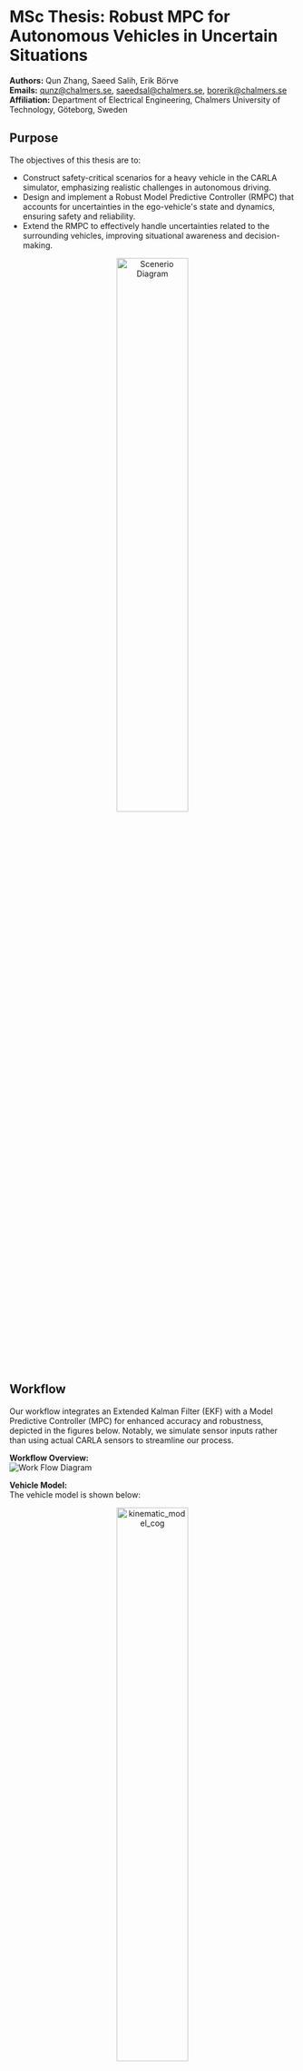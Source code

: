# MSc Thesis: Robust MPC for Autonomous Vehicles in Uncertain Situations

**Authors:** Qun Zhang, Saeed Salih, Erik Börve   
**Emails:** [qunz@chalmers.se](mailto:qunz@chalmers.se), [saeedsal@chalmers.se](mailto:saeedsal@chalmers.se), [borerik@chalmers.se](mailto:borerik@chalmers.se)  
**Affiliation:** Department of Electrical Engineering, Chalmers University of Technology, Göteborg, Sweden

## Purpose

The objectives of this thesis are to:

- Construct safety-critical scenarios for a heavy vehicle in the CARLA simulator, emphasizing realistic challenges in autonomous driving.
- Design and implement a Robust Model Predictive Controller (RMPC) that accounts for uncertainties in the ego-vehicle's state and dynamics, ensuring safety and reliability.
- Extend the RMPC to effectively handle uncertainties related to the surrounding vehicles, improving situational awareness and decision-making.
<p align="center">
  <img src="Figure/scenerio.png" alt="Scenerio Diagram" width="50%">
</p>

## Workflow

Our workflow integrates an Extended Kalman Filter (EKF) with a Model Predictive Controller (MPC) for enhanced accuracy and robustness, depicted in the figures below. Notably, we simulate sensor inputs rather than using actual CARLA sensors to streamline our process.

**Workflow Overview:**  
![Work Flow Diagram](Figure/Work_flow.png)

**Vehicle Model:**  
The vehicle model is shown below:  
<!-- ![Vehicle Model](Figure/kinematic_model_cog.png) -->
<p align="center">
  <img src="Figure\kinematic_model_cog.png" alt="kinematic_model_cog" width="50%">
</p>

**Trajectory Propagation:**  
The difference between the simulated vehicle in CARLA and our nominal model is treated as noise. The figure illustrates how this discrepancy propagates over time.  
![Propagation of Trajectory](Figure/propagation_of_trajectory.png)


**Constraint Definitions:**  
<p align="center">
  <img src="Figure\Constraint.gif" alt="Constraints Defination" width="100%">
</p>

For detailed constraint definitions, please refer to our supervisor's paper:  

```
E. Börve, N. Murgovski, and L. Laine, "Interaction-Aware Trajectory Prediction and Planning in Dense Highway Traffic using Distributed Model Predictive Control."
```

If you find the details on constraint definitions helpful or if they've sparked some ideas for your own work, we'd really appreciate it if you could cite our supervisor's paper.



**Illustration of the coordinate system** 
![ Illustration of the coordinate system](Figure/Illistration_of_coordinate_system.png)

**SMPC Theory:**  
![MPC Constraint Theory](Figure/smpc_theory.png)
**SMPC Constraint Tightening:**  
To address these issues, we employ Stochastic MPC (SMPC) techniques to tighten state constraints, especially for trailing and lane changing maneuvers.  
<!-- ![MPC Constraint Tightening](Figure/MPC_tighten_bound.jpg)
![MPC Constraint Tightening_ACC](Figure/Tightened_trailing.png)
![MPC Constraint Tightening_OverTaking](Figure/Tightened_overtake.png) -->  


![MPC Constraint Comparison](Figure/comparsion.png)

**Figure(a),(b),(c) are the initial constraints  and the constraints after the SMPC**   



![MPC Constraint Tightening](Figure/Tightened_constraints.png)



## Simulation in the CARLA Environment

<!-- **Decision Making Process:**  
<p align="center">
  <img src="Figure/decision_master.gif" alt="Decision Making Process" width="100%">
</p> -->

**Simulation in CARLA:**  

```
Collision Avoidance Success Rate:  99/100 
(Simulate in CARLA with 100 experiments of randomly generated environment)
```

<p align="center">
  <img src="Figure/CARLA_SIM.gif" alt="Decision Making Process" width="100%">
</p>

**Driving in Heavy Traffic Conditions:**  
<p align="center">
  <img src="Figure/crazy_traffic_mix3.gif" alt="Heavy Traffic Conditions" width="100%">
</p>

**Driving in Heavy Traffic Conditions using EKF:**  
<p align="center">
  <img src="Figure/crazy_traffic_mix3_EKF.gif" alt="Controller Testing in CARLA" width="100%">
</p>

**Controller Testing in CARLA:**  
<p align="center">
  <img src="Figure/CARLA_simulation_compare_ref.gif" alt="Controller Testing in CARLA" width="100%">
</p>

**Vehicle Trajectory:**  
The comparison of trajectory with mpc and smpc.
<p align="center">
  <img src="Figure/velocity_tracking_layout_nosmpc.png" alt="Vehicle Trajectory" width="100%">
</p>
<p align="center">
  <img src="Figure/velocity_tracking_layout.png" alt="Vehicle Trajectory" width="100%">
</p>

<p align="center">
  <img src="Figure/acceleration_profile_nosmpc.png" alt="Vehicle Trajectory" width="49%"> 
  <img src="Figure/acceleration_profile.png" alt="acceleration" width="49%">
</p>


```
TODO:
1. add more data to check the acc
2. modify the Illustration of the coordinate system
```